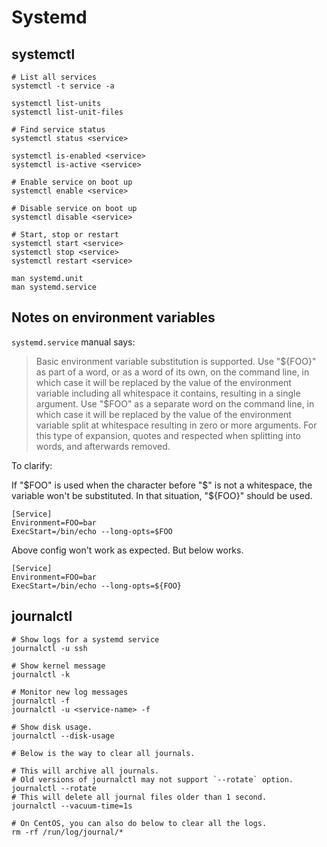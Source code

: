 # Systemd

## systemctl

```
# List all services
systemctl -t service -a

systemctl list-units
systemctl list-unit-files

# Find service status
systemctl status <service>

systemctl is-enabled <service>
systemctl is-active <service>

# Enable service on boot up
systemctl enable <service>

# Disable service on boot up
systemctl disable <service>

# Start, stop or restart
systemctl start <service>
systemctl stop <service>
systemctl restart <service>

man systemd.unit
man systemd.service
```

## Notes on environment variables

`systemd.service` manual says:

> Basic environment variable substitution is supported. Use "${FOO}" as part of a word, or as a word of its own, on the command line, in which case it will be replaced by the value of the
> environment variable including all whitespace it contains, resulting in a single argument. Use "$FOO" as a separate word on the command line, in which case it will be replaced by the value of the
> environment variable split at whitespace resulting in zero or more arguments. For this type of expansion, quotes and respected when splitting into words, and afterwards removed.

To clarify:

If "$FOO" is used when the character before "$" is not a whitespace, the
variable won't be substituted. In that situation, "${FOO}" should be used.

```
[Service]
Environment=FOO=bar
ExecStart=/bin/echo --long-opts=$FOO
```

Above config won't work as expected. But below works.

```
[Service]
Environment=FOO=bar
ExecStart=/bin/echo --long-opts=${FOO}
```

## journalctl

```
# Show logs for a systemd service
journalctl -u ssh

# Show kernel message
journalctl -k

# Monitor new log messages
journalctl -f
journalctl -u <service-name> -f

# Show disk usage.
journalctl --disk-usage

# Below is the way to clear all journals.

# This will archive all journals.
# Old versions of journalctl may not support `--rotate` option.
journalctl --rotate
# This will delete all journal files older than 1 second.
journalctl --vacuum-time=1s

# On CentOS, you can also do below to clear all the logs.
rm -rf /run/log/journal/*
```
